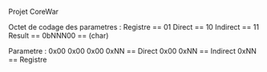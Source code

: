 Projet CoreWar

Octet de codage des parametres : 
Registre == 01
Direct == 10
Indirect == 11
Result == 0bNNN00 == (char)


Parametre :
0x00 0x00 0x00 0xNN == Direct
0x00 0xNN == Indirect
0xNN == Registre

